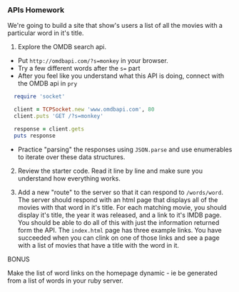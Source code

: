 ### APIs Homework

We're going to build a site that show's users a list of all the movies with a particular word in it's title.

1. Explore the OMDB search api.
  * Put `http://omdbapi.com/?s=monkey` in your browser.
  * Try a few different words after the `s=` part
  * After you feel like you understand what this API is doing, connect with the OMDB api in `pry`
  ```ruby
    require 'socket'

    client = TCPSocket.new 'www.omdbapi.com', 80
    client.puts 'GET /?s=monkey'

    response = client.gets
    puts response
  ```
  * Practice "parsing" the responses using `JSON.parse` and use enumerables to iterate over these data structures.

2. Review the starter code. Read it line by line and make sure you understand how everything works.

3. Add a new "route" to the server so that it can respond to `/words/word`. The server should respond with an html page that displays all of the movies with that word in it's title. For each matching movie, you should display it's title, the year it was released, and a link to it's IMDB page. You should be able to do all of this with just the information returned form the API. The `index.html` page has three example links. You have succeeded when you can clink on one of those links and see a page with a list of movies that have a title with the word in it.

BONUS

Make the list of word links on the homepage dynamic - ie be generated from a list of words in your ruby server.